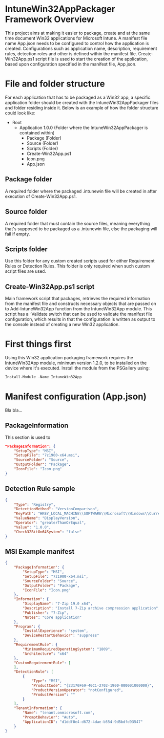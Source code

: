 # IntuneWin32AppPackager Framework Overview
This project aims at making it easier to package, create and at the same time document Win32 applications for Microsoft Intune. A manifest file name App.json needs to be configured to control how the application is created. Configurations such as application name, description, requirement rules, detection roles and other is defined within the manifest file. Create-Win32App.ps1 script file is used to start the creation of the application, based upon configuration specified in the manifest file, App.json.

# File and folder structure
For each application that has to be packaged as a Win32 app, a specific application folder should be created with the IntuneWin32AppPackager files and folder residing inside it. Below is an example of how the folder structure could look like:

- Root
  - Application 1.0.0 (Folder where the IntuneWin32AppPackager is contained within)
    - Package (Folder)
    - Source (Folder)
    - Scripts (Folder)
    - Create-Win32App.ps1
    - Icon.png
    - App.json

## Package folder
A required folder where the packaged .intunewin file will be created in after execution of Create-Win32App.ps1.

## Source folder
A required folder that must contain the source files, meaning everything that's supposed to be packaged as a .intunewin file, else the packaging will fail if empty.

## Scripts folder
Use this folder for any custom created scripts used for either Requirement Rules or Detection Rules. This folder is only required when such custom script files are used.

## Create-Win32App.ps1 script
Main framework script that packages, retrieves the required information from the manifest file and constructs necessary objects that are passed on to Add-IntuneWin32App function from the IntuneWin32App module. This script has a -Validate switch that can be used to validate the manifest file configuration, which results in that the configuration is written as output to the console instead of creating a new Win32 application.

# First things first
Using this Win32 application packaging framework requires the IntuneWin32App module, minimum version 1.2.0, to be installed on the device where it's executed. Install the module from the PSGallery using:
```PowerShell
Install-Module -Name IntuneWin32App
```

# Manifest configuration (App.json)
Bla bla...

## PackageInformation
This section is used to 

```Json
"PackageInformation": {
    "SetupType": "MSI",
    "SetupFile": "7z1900-x64.msi",
    "SourceFolder": "Source",
    "OutputFolder": "Package",
    "IconFile": "Icon.png"
}
```

## Detection Rule sample

```Json
{
    "Type": "Registry",
    "DetectionMethod": "VersionComparison",
    "KeyPath": "HKEY_LOCAL_MACHINE\\SOFTWARE\\Microsoft\\Windows\\CurrentVersion\\Uninstall\\123",
    "ValueName": "DisplayVersion",
    "Operator": "greaterThanOrEqual",
    "Value": "1.0.0",
    "Check32BitOn64System": "false"
}
```

## MSI Example manifest

```Json
{
    "PackageInformation": {
        "SetupType": "MSI",
        "SetupFile": "7z1900-x64.msi",
        "SourceFolder": "Source",
        "OutputFolder": "Package",
        "IconFile": "Icon.png"
    },
    "Information": {
        "DisplayName": "7-Zip 19.0 x64",
        "Description": "Install 7-Zip archive compression application",
        "Publisher": "7-Zip",
        "Notes": "Core application"
    },
    "Program": {
        "InstallExperience": "system",
        "DeviceRestartBehavior": "suppress"
    },
    "RequirementRule": {
        "MinimumRequiredOperatingSystem": "1809",
        "Architecture": "x64"
    },
    "CustomRequirementRule": [
    ],
    "DetectionRule": [
        {
            "Type": "MSI",
            "ProductCode": "{23170F69-40C1-2702-1900-000001000000}",
            "ProductVersionOperator": "notConfigured",
            "ProductVersion": ""
        }
    ],
    "TenantInformation": {
        "Name": "tenant.onmicrosoft.com",
        "PromptBehavior": "Auto",
        "ApplicationID": "d1ddf0e4-d672-4dae-b554-9d5bdfd93547"
    }
}
```